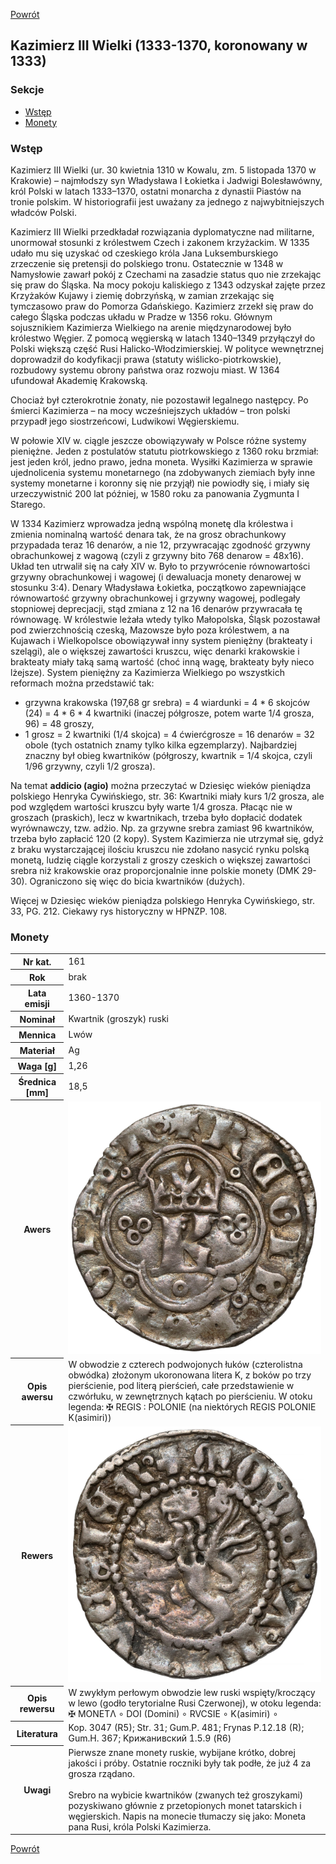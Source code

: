 [Powrót](../)


## Kazimierz III Wielki (1333-1370, koronowany w 1333)

### Sekcje
- [Wstęp](#m1)
- [Monety](#m2)


<a id='m1'></a>
### Wstęp
Kazimierz III Wielki (ur. 30 kwietnia 1310 w Kowalu, zm. 5 listopada 1370 w Krakowie) – najmłodszy syn Władysława I Łokietka i Jadwigi Bolesławówny, król Polski w latach 1333–1370, ostatni monarcha z dynastii Piastów na tronie polskim. W historiografii jest uważany za jednego z najwybitniejszych władców Polski.

Kazimierz III Wielki przedkładał rozwiązania dyplomatyczne nad militarne, unormował stosunki z królestwem Czech i zakonem krzyżackim. W 1335 udało mu się uzyskać od czeskiego króla Jana Luksemburskiego zrzeczenie się pretensji do polskiego tronu. Ostatecznie w 1348 w Namysłowie zawarł pokój z Czechami na zasadzie status quo nie zrzekając się praw do Śląska. Na mocy pokoju kaliskiego z 1343 odzyskał zajęte przez Krzyżaków Kujawy i ziemię dobrzyńską, w zamian zrzekając się tymczasowo praw do Pomorza Gdańskiego. Kazimierz zrzekł się praw do całego Śląska podczas układu w Pradze w 1356 roku. Głównym sojusznikiem Kazimierza Wielkiego na arenie międzynarodowej było królestwo Węgier. Z pomocą węgierską w latach 1340–1349 przyłączył do Polski większą część Rusi Halicko-Włodzimierskiej. W polityce wewnętrznej doprowadził do kodyfikacji prawa (statuty wiślicko-piotrkowskie), rozbudowy systemu obrony państwa oraz rozwoju miast. W 1364 ufundował Akademię Krakowską.

Chociaż był czterokrotnie żonaty, nie pozostawił legalnego następcy. Po śmierci Kazimierza – na mocy wcześniejszych układów – tron polski przypadł jego siostrzeńcowi, Ludwikowi Węgierskiemu.

W połowie XIV w. ciągle jeszcze obowiązywały w Polsce różne systemy pieniężne. Jeden z postulatów statutu piotrkowskiego z 1360 roku brzmiał: jest jeden król, jedno prawo, jedna moneta. Wysiłki Kazimierza w sprawie ujednolicenia systemu monetarnego (na zdobywanych ziemiach były inne systemy monetarne i koronny się nie przyjął) nie powiodły się, i miały się urzeczywistnić 200 lat później, w 1580 roku za panowania Zygmunta I Starego.

W 1334 Kazimierz wprowadza jedną wspólną monetę dla królestwa i zmienia nominalną wartość denara tak, że na grosz obrachunkowy przypadada teraz 16 denarów, a nie 12, przywracając zgodność grzywny obrachunkowej z wagową (czyli z grzywny bito 768 denarow = 48x16). Układ ten utrwalił się na cały XIV w. Było to przywrócenie równowartości grzywny obrachunkowej i wagowej (i dewaluacja monety denarowej w stosunku 3:4). Denary Władysława Łokietka, początkowo zapewniające równowartość grzywny obrachunkowej i grzywny wagowej, podlegały stopniowej deprecjacji, stąd zmiana z 12 na 16 denarów przywracała tę równowagę. W królestwie leżała wtedy tylko Małopolska, Śląsk pozostawał pod zwierzchnością czeską, Mazowsze było poza królestwem, a na Kujawach i Wielkopolsce obowiązywał inny system pieniężny (brakteaty i szelągi), ale o większej zawartości kruszcu, więc denarki krakowskie i brakteaty miały taką samą wartość (choć inną wagę, brakteaty były nieco lżejsze). System pieniężny za Kazimierza Wielkiego po wszystkich reformach można przedstawić tak: 
- grzywna krakowska (197,68 gr srebra) = 4 wiardunki = 4 * 6 skojców (24) = 4 * 6 * 4 kwartniki (inaczej półgrosze, potem warte 1/4 grosza, 96) = 48 groszy,
- 1 grosz = 2 kwartniki (1/4 skojca) = 4 ćwierćgrosze = 16 denarów = 32 obole (tych ostatnich znamy tylko kilka egzemplarzy). Najbardziej znaczny był obieg kwartników (półgroszy, kwartnik = 1/4 skojca, czyli 1/96 grzywny, czyli 1/2 grosza).

Na temat **addicio (agio)** można przeczytać w Dziesięc wieków pieniądza polskiego Henryka Cywińskiego, str. 36: Kwartniki miały kurs 1/2 grosza, ale pod względem wartości kruszcu były warte 1/4 grosza. Płacąc nie w groszach (praskich), lecz w kwartnikach, trzeba było dopłacić dodatek wyrównawczy, tzw. adżio. Np. za grzywne srebra zamiast 96 kwartników, trzeba było zapłacić 120 (2 kopy). System Kazimierza nie utrzymał się, gdyż z braku wystarczającej ilościu kruszcu nie zdołano nasycić rynku polską monetą, ludzię ciągle korzystali z groszy czeskich o większej zawartości srebra niż krakowskie oraz proporcjonalnie inne polskie monety (DMK 29-30). Ograniczono się więc do bicia kwartników (dużych).

Więcej w Dziesięc wieków pieniądza polskiego Henryka Cywińskiego, str. 33, PG. 212. Ciekawy rys historyczny w HPNZP. 108.


<a id='m2'></a>
### Monety

<table class="center">
  <tr>
    <th>Nr kat.</th>
    <td>161</td>
  </tr>
  <tr>
    <th>Rok</th>
    <td>brak</td>
  </tr>
  <tr>
    <th>Lata emisji</th>
    <td>1360-1370</td>
  </tr>
  <tr>
    <th>Nominał</th>
    <td>Kwartnik (groszyk) ruski</td>
  </tr>
  <tr>
    <th>Mennica</th>
    <td>Lwów</td>
  </tr>
  <tr>
    <th>Materiał</th>
    <td>Ag</td>
  </tr>
  <tr>
    <th>Waga [g]</th>
    <td>1,26</td>
  </tr>
  <tr>
    <th>Średnica [mm]</th>
    <td>18,5</td>
  </tr>
  <tr>
    <th>Awers</th>
    <td><img src="images/0161 - 1333-1370 - groszyk ruski - Kazimierz I Wielki - awers.jpg"/></td>
  </tr>
  <tr>
    <th>Opis awersu</th>
    <td>W obwodzie z czterech podwojonych łuków (czterolistna obwódka) złożonym ukoronowana litera K, z boków po trzy pierścienie, pod literą pierścień, całe przedstawienie w czwórłuku, w zewnętrznych kątach po pierścieniu. W otoku legenda: ✠ REGIS : POLONIE (na niektórych REGIS POLONIE K(asimiri))</td>
  </tr>
  <tr>
    <th>Rewers</th>
    <td><img src="images/0161 - 1333-1370 - groszyk ruski - Kazimierz I Wielki - rewers.jpg"/></td>
  </tr>
  <tr>
    <th>Opis rewersu</th>
    <td>W zwykłym perłowym obwodzie lew ruski wspięty/kroczący w lewo (godło terytorialne Rusi Czerwonej), w otoku legenda: ✠ MONETΛ ∘ DOI (Domini) ∘ RVCSIE ∘ K(asimiri) ∘</td>
  </tr>
  <tr>
    <th>Literatura</th>
    <td>Kop. 3047 (R5); Str. 31; Gum.P. 481; Frynas P.12.18 (R); Gum.H. 367; Kрижанивский 1.5.9 (R6)</td>
  </tr>
  <tr>
    <th>Uwagi</th>
    <td>Pierwsze znane monety ruskie, wybijane krótko, dobrej jakości i próby. Ostatnie roczniki były tak podłe, że już 4 za grosza rządano.<br /><br />Srebro na wybicie kwartników (zwanych też groszykami) pozyskiwano głównie z przetopionych monet tatarskich i węgierskich. Napis na monecie tłumaczy się jako: Moneta pana Rusi, króla Polski Kazimierza.</td>
  </tr>
</table>


[Powrót](../)